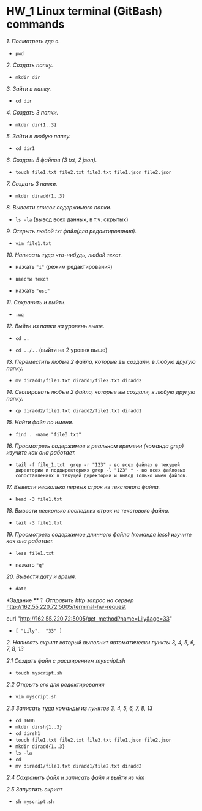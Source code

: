 # HW_1 Linux terminal (GitBash) commands

 *1. Посмотреть где я.* 

  
   + `pwd`
   
 *2. Создать папку.*

  
   + `mkdir dir`
 
 *3. Зайти в папку.*

  
   + `cd dir`
   
*4. Создать 3 папки.*


   + `mkdir dir{1..3}`
  
*5. Зайти в любую папку.*

  
   + `cd dir1`
  
 *6. Создать 5 файлов (3 txt, 2 json).*

  
   + `touch file1.txt file2.txt file3.txt file1.json file2.json`
  
 *7. Создать 3 папки.*

  
   + `mkdir diradd{1..3}`
  
 *8. Вывести список содержимого папки.*

  
   + `ls -la` (вывод всех данных, в т.ч. скрытых)

 *9. Открыть любой txt файл(для редактирования).*

  
   + `vim file1.txt`

 *10. Написать туда что-нибудь, любой текст.*

  
   + нажать `"i"` (режим редактирования)

   + `ввести текст`

   + нажать `"esc"`
  
 *11. Сохранить и выйти.*

  
   + `:wq`
  
 *12. Выйти из папки на уровень выше.*

  
   + `cd ..`

   + `cd ../..` (выйти на 2 уровня выше)
  
 *13. Переместить любые 2 файла, которые вы создали, в любую другую папку.*

  
   + `mv diradd1/file1.txt diradd1/file2.txt diradd2 `
    
 *14. Скопировать любые 2 файла, которые вы создали, в любую другую папку.*

  
   + `cp diradd2/file1.txt diradd2/file2.txt diradd1`
  
 *15. Найти файл по имени.*

  
   + `find . -name "file3.txt"`
  
 *16. Просмотреть содержимое в реальном времени (команда grep) изучите как она работает.*

  
   + `tail -f file_1.txt 
grep -r "123" - во всех файлах в текущей директории и поддиректориях
grep -l "123" * - во всех файловых сопоставлениях в текущей директории и вывод только имен файлов.` 


 *17. Вывести несколько первых строк из текстового файла.*

  
   + `head -3 file1.txt`

 *18. Вывести несколько последних строк из текстового файла.*

  
   + `tail -3 file1.txt`
  
 *19. Просмотреть содержимое длинного файла (команда less) изучите как она работает.*

  
   + `less file1.txt`

   + нажать `"q"`

 *20. Вывести дату и время.*

  
   + `date`

*Задание **
*1. Отправить http запрос на сервер*
http://162.55.220.72:5005/terminal-hw-request

curl  "http://162.55.220.72:5005/get_method?name=Lily&age=33"

+ `[
  "Lily", 
  "33"
]`

*2. Написать скрипт который выполнит автоматически пункты 3, 4, 5, 6, 7, 8, 13*

*2.1 Создать файл с расширением myscript.sh*

+ `touch myscript.sh`

*2.2 Открыть его для редактирования*

+ `vim myscript.sh`

*2.3 Записать туда команды из пунктов 3, 4, 5, 6, 7, 8, 13*
+ `cd 1606`
+ `mkdir dirsh{1..3}`
+ `cd dirsh1`
+ `touch file1.txt file2.txt file3.txt file1.json file2.json`
+ `mkdir diradd{1..3}`
+ `ls -la`
+ `cd`
+ `mv diradd1/file1.txt diradd1/file2.txt diradd2`

*2.4 Сохранить файл и записать файл и выйти из vim*

*2.5 Запустить скрипт*
+ `sh myscript.sh`




